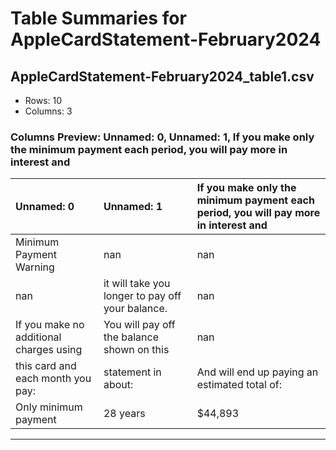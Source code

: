 # Table Summaries for AppleCardStatement-February2024

## AppleCardStatement-February2024_table1.csv
- Rows: 10
- Columns: 3
### Columns Preview: Unnamed: 0, Unnamed: 1, If you make only the minimum payment each period, you will pay more in interest and

| Unnamed: 0                              | Unnamed: 1                                       | If you make only the minimum payment each period, you will pay more in interest and   |
|:----------------------------------------|:-------------------------------------------------|:--------------------------------------------------------------------------------------|
| Minimum Payment Warning                 | nan                                              | nan                                                                                   |
| nan                                     | it will take you longer to pay off your balance. | nan                                                                                   |
| If you make no additional charges using | You will pay off the balance shown on this       | nan                                                                                   |
| this card and each month you pay:       | statement in about:                              | And will end up paying an estimated total of:                                         |
| Only minimum payment                    | 28 years                                         | $44,893                                                                               |

---